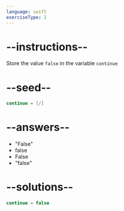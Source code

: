 ```yaml
---
language: swift
exerciseType: 2
---
```


# --instructions--

Store the value `false` in the variable `continue`

# --seed--

```swift
continue = [/]
```

# --answers--

- "False"
- false
- False
- "false"

# --solutions--

```swift
continue = false
```
